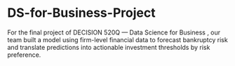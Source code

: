 # DS-for-Business-Project
For the final project of DECISION 520Q — Data Science for Business
, our team built a model using firm-level financial data to forecast bankruptcy risk and translate predictions into actionable investment thresholds by risk preference.
